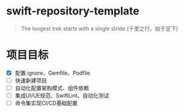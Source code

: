# swift-repository-template
> The longest trek starts with a single stride.(千里之行，始于足下)

# 项目目标
- [x] 配置.ignore、Gemfile、Podfile
- [ ] 快速新建项目
- [ ] 自动化配置架构模式、组件依赖
- [ ] 集成UI/UE规范、SwiftLint、自动化测试
- [ ] 命令集实现CI/CD基础配置